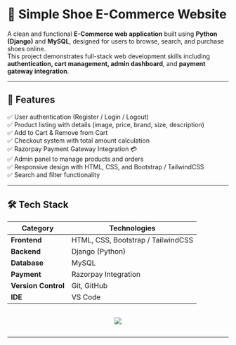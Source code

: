 # 👟 Simple Shoe E-Commerce Website

A clean and functional **E-Commerce web application** built using **Python (Django)** and **MySQL**, designed for users to browse, search, and purchase shoes online.  
This project demonstrates full-stack web development skills including **authentication, cart management, admin dashboard**, and **payment gateway integration**.

---

## 🌟 Features

✅ User authentication (Register / Login / Logout)  
✅ Product listing with details (image, price, brand, size, description)  
✅ Add to Cart & Remove from Cart  
✅ Checkout system with total amount calculation  
✅ Razorpay Payment Gateway Integration 💳  
✅ Admin panel to manage products and orders  
✅ Responsive design with HTML, CSS, and Bootstrap / TailwindCSS  
✅ Search and filter functionality  

---

## 🛠️ Tech Stack

| Category | Technologies |
|-----------|---------------|
| **Frontend** | HTML, CSS, Bootstrap / TailwindCSS |
| **Backend** | Django (Python) |
| **Database** | MySQL |
| **Payment** | Razorpay Integration |
| **Version Control** | Git, GitHub |
| **IDE** | VS Code |

<p Tech Stack align="center" style="background: rgba(255,255,255,0.05); padding: 15px; border-radius: 15px;">
  <img src="https://skillicons.dev/icons?i=python,django,html,css,tailwind,js,mysql,git,github,vscode" />
</p>

---



